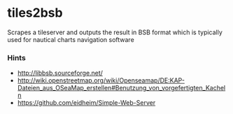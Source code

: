 # tiles2bsb
Scrapes a tileserver and outputs the result in BSB format which is typically used for nautical charts navigation software

### Hints

* http://libbsb.sourceforge.net/
* http://wiki.openstreetmap.org/wiki/Openseamap/DE:KAP-Dateien_aus_OSeaMap_erstellen#Benutzung_von_vorgefertigten_Kacheln
* https://github.com/eidheim/Simple-Web-Server
